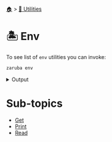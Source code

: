 <!--startTocHeader-->
[🏠](../../README.md) > [🔧 Utilities](../README.md)
# 🏝️ Env
<!--endTocHeader-->

To see list of `env` utilities you can invoke:

<!--startCode-->
```bash
zaruba env
```
 
<details>
<summary>Output</summary>
 
```````
Environment manipulation utilities

Usage:
  zaruba env [command]

Available Commands:
  get         Get current environment variables as jsonMap
  print       Print a jsonMap as environment variable declarations
  read        Read environment variable declarations from environment file as a jsonMap

Flags:
  -h, --help   help for env

Use "zaruba env [command] --help" for more information about a command.
```````
</details>
<!--endCode-->

<!--startTocSubTopic-->
# Sub-topics
* [Get](get.md)
* [Print](print.md)
* [Read](read.md)
<!--endTocSubTopic-->